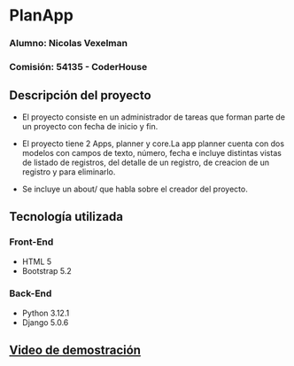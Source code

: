 # PlanApp
### Alumno: Nicolas Vexelman
### Comisión: 54135 - CoderHouse

## Descripción del proyecto
* El proyecto consiste en un administrador de tareas que forman parte de un proyecto con fecha de inicio y fin.

* El proyecto tiene 2 Apps, planner y core.La app planner cuenta con dos modelos con campos de texto, número, fecha e incluye distintas vistas de listado de registros, del detalle de un registro, de creacion de un registro y para eliminarlo.

* Se incluye un about/ que habla sobre el creador del proyecto.

## Tecnología utilizada
### Front-End
* HTML 5
* Bootstrap 5.2
### Back-End
* Python 3.12.1
* Django 5.0.6

## [Video de demostración](https://drive.google.com/file/d/1gd0la6EAL8GDeozwgyfbNxfbGTqLbPCO/view?usp=sharing)